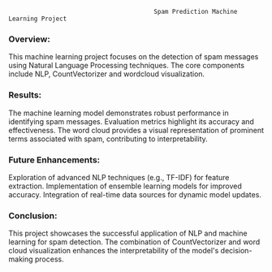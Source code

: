                                             Spam Prediction Machine Learning Project 
### Overview:

This machine learning project focuses on the detection of spam messages using Natural Language Processing techniques. 
The core components include NLP, CountVectorizer and wordcloud visualization.

### Results:

The machine learning model demonstrates robust performance in identifying spam messages. 
Evaluation metrics highlight its accuracy and effectiveness. The word cloud provides a visual representation of prominent terms associated with spam, contributing to interpretability.

### Future Enhancements:

Exploration of advanced NLP techniques (e.g., TF-IDF) for feature extraction.
Implementation of ensemble learning models for improved accuracy.
Integration of real-time data sources for dynamic model updates.

### Conclusion:

This project showcases the successful application of NLP and machine learning for spam detection. The combination of CountVectorizer and word cloud visualization enhances the interpretability of the model's decision-making process.

